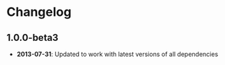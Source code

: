 Changelog
=========

1.0.0-beta3
-----------

* **2013-07-31**: Updated to work with latest versions of all dependencies
